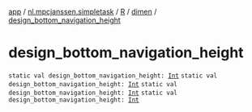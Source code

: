 [app](../../../index.md) / [nl.mpcjanssen.simpletask](../../index.md) / [R](../index.md) / [dimen](index.md) / [design_bottom_navigation_height](.)

# design_bottom_navigation_height

`static val design_bottom_navigation_height: `[`Int`](https://kotlinlang.org/api/latest/jvm/stdlib/kotlin/-int/index.html)
`static val design_bottom_navigation_height: `[`Int`](https://kotlinlang.org/api/latest/jvm/stdlib/kotlin/-int/index.html)
`static val design_bottom_navigation_height: `[`Int`](https://kotlinlang.org/api/latest/jvm/stdlib/kotlin/-int/index.html)
`static val design_bottom_navigation_height: `[`Int`](https://kotlinlang.org/api/latest/jvm/stdlib/kotlin/-int/index.html)